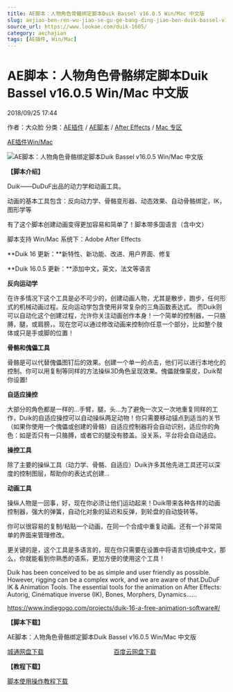 ```yaml
---
title: AE脚本：人物角色骨骼绑定脚本Duik Bassel v16.0.5 Win/Mac 中文版
slug: aejiao-ben-ren-wu-jiao-se-gu-ge-bang-ding-jiao-ben-duik-bassel-v16-0-5-win-mac-zhong-wen-ban
source_url: https://www.lookae.com/duik-1605/
category: aechajian
tags: [AE插件, Win/Mac]
---
```

# AE脚本：人物角色骨骼绑定脚本Duik Bassel v16.0.5 Win/Mac 中文版

2018/09/25 17:44

作者：大众脸
分类：[AE插件](https://www.lookae.com/after-effects/aechajian/) / [AE脚本](https://www.lookae.com/after-effects/aescripts/) / [After Effects](https://www.lookae.com/after-effects/) / [Mac 专区](https://www.lookae.com/mac-osx/)

[AE插件](https://www.lookae.com/tag/ae%e6%8f%92%e4%bb%b6/)[Win/Mac](https://www.lookae.com/tag/winmac/)

![AE脚本：人物角色骨骼绑定脚本Duik Bassel v16.0.5 Win/Mac 中文版](https://img.alicdn.com/imgextra/i4/705956171/TB2WgYJfVXXXXb4XXXXXXXXXXXX_!!705956171.gif "AE脚本：人物角色骨骼绑定脚本Duik Bassel v16.0.5 Win/Mac 中文版-LookAE.com")

[](https://cloud.video.taobao.com//play/u/705956171/p/1/e/6/t/1/50192796653.mp4?_=1")

**【脚本介绍】**

Duik——DuDuF出品的动力学和动画工具。

动画的基本工具包含：反向动力学、骨骼变形器、动态效果、自动骨骼绑定，IK，图形学等

有了这个脚本创建动画变得更加容易和简单了！脚本带多国语言（含中文）

脚本支持 Win/Mac 系统下：Adobe After Effects

**Duik 16 更新：**新特性、新功能、改进、用户界面、修复

**Duik 16.0.5 更新：**添加中文，英文，法文等语言

**反向运动学**

在许多情况下这个工具是必不可少的，创建动画人物，尤其是散步，跑步，任何形式的机械动画过程。反向运动学包含使用非常复杂的三角函数表达式。 而Duik则可以自动化这个创建过程，允许你关注动画创作本身！一个简单的控制器，一只胳膊，腿，或肩膀，。现在您可以通过修改动画来控制你任意一个部分，比如整个肢体或只是手或脚的位置！

**骨骼和傀儡工具**

骨骼是可以代替傀儡图钉后的效果。创建一个单一的点击，他们可以进行本地化的控制。你可以用复制等同样的方法操纵3D角色呈现效果。傀儡就像蒙皮，Duik帮你设置!

**自适应操控**

大部分的角色都是一样的…手臂，腿，头…为了避免一次又一次地重复同样的工作，Duik的自适应操控可以自动操纵两足动物！你只需要移动锚点到适当的关节（如果你使用一个傀儡或创建的骨骼）自适应控制器将会自动识别，适应你的角色：如是否只有一只胳膊，或者它的腿没有膝盖。没关系，平台将会自动适应。

**操控工具**

除了主要的操纵工具（动力学、骨骼、自适应）Duik许多其他先进工具还可以深度的控制图层，帮助你的表达式创建…

**动画工具**

操纵人物是一回事，好，现在你必须让他们运动起来！Duik带来各种各样的动画控制器，强大的弹簧，自动化对象的延迟和反弹，到轮盘的自动旋转等。

你可以很容易的复制/粘贴一个动画，在同一个合成中重复动画。还有一个非常简单的界面来管理修改。

更关键的是，这个工具是多语言的，现在你只需要在设置中将语言切换成中文，那么，你就能看到你熟悉的语系，更加方便的使用这个工具！

Duik has been conceived to be as simple and user friendly as possible. However, rigging can be a complex work, and we are aware of that.DuDuF IK & Animation Tools. The essential tools for the animation on After Effects: Autorig, Cinématique inverse (IK), Bones, Morphers, Dynamics……

https://www.indiegogo.com/projects/duik-16-a-free-animation-software#/

**【脚本下载】**

AE脚本：人物角色骨骼绑定脚本Duik Bassel v16.0.5 Win/Mac 中文版

[城通网盘下载](https://lookae.ctfile.com/fs/680462-311814577)                                         [百度云网盘下载](https://pan.baidu.com/s/1GIkLtYHr-FcBYb9-wWV9vQ)

**【教程下载】**

[脚本使用操作教程下载](https://www.400gb.com/file/122991244)
